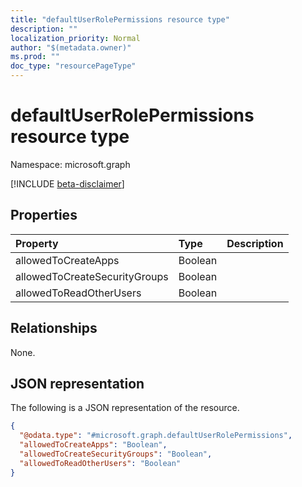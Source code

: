 ```yaml
---
title: "defaultUserRolePermissions resource type"
description: ""
localization_priority: Normal
author: "$(metadata.owner)"
ms.prod: ""
doc_type: "resourcePageType"
---
```


# defaultUserRolePermissions resource type

Namespace: microsoft.graph

[!INCLUDE [beta-disclaimer](../../includes/beta-disclaimer.md)]

## Properties

| Property                      | Type    | Description |
| :---------------------------- | :------ | :---------- |
| allowedToCreateApps           | Boolean |             |
| allowedToCreateSecurityGroups | Boolean |             |
| allowedToReadOtherUsers       | Boolean |             |

## Relationships

None.

## JSON representation

The following is a JSON representation of the resource.

<!-- {
  "blockType": "resource",
  "@odata.type": "microsoft.graph.defaultUserRolePermissions",
}
-->

```json
{
  "@odata.type": "#microsoft.graph.defaultUserRolePermissions",
  "allowedToCreateApps": "Boolean",
  "allowedToCreateSecurityGroups": "Boolean",
  "allowedToReadOtherUsers": "Boolean"
}
```
